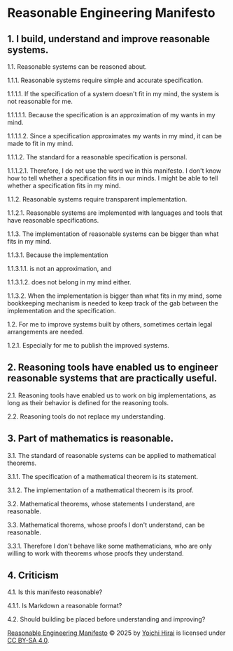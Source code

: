 # Reasonable Engineering Manifesto

## 1. I build, understand and improve reasonable systems.

1.1. Reasonable systems can be reasoned about.

1.1.1. Reasonable systems require simple and accurate specification.

1.1.1.1. If the specification of a system doesn't fit in my mind, the system is not reasonable for me.

1.1.1.1.1. Because the specification is an approximation of my wants in my mind.

1.1.1.1.2. Since a specification approximates my wants in my mind, it can be made to fit in my mind.

1.1.1.2. The standard for a reasonable specification is personal.

1.1.1.2.1. Therefore, I do not use the word we in this manifesto. I don't know how to tell whether a specification fits in our minds. I might be able to tell whether a specification fits in my mind.

1.1.2. Reasonable systems require transparent implementation.

1.1.2.1. Reasonable systems are implemented with languages and tools that have reasonable specifications.

1.1.3. The implementation of reasonable systems can be bigger than what fits in my mind.

1.1.3.1. Because the implementation

1.1.3.1.1. is not an approximation, and

1.1.3.1.2. does not belong in my mind either.

1.1.3.2. When the implementation is bigger than what fits in my mind, some bookkeeping mechanism is needed to keep track of the gab between the implementation and the specification.

1.2. For me to improve systems built by others, sometimes certain legal arrangements are needed.

1.2.1. Especially for me to publish the improved systems.

## 2. Reasoning tools have enabled us to engineer reasonable systems that are practically useful.

2.1. Reasoning tools have enabled us to work on big implementations, as long as their behavior is defined for the reasoning tools.

2.2. Reasoning tools do not replace my understanding.

## 3. Part of mathematics is reasonable.

3.1. The standard of reasonable systems can be applied to mathematical theorems.

3.1.1. The specification of a mathematical theorem is its statement.

3.1.2. The implementation of a mathematical theorem is its proof.

3.2. Mathematical theorems, whose statements I understand, are reasonable.

3.3. Mathematical thorems, whose proofs I don't understand, can be reasonable.

3.3.1. Therefore I don't behave like some mathematicians, who are only willing to work with theorems whose proofs they understand.

## 4. Criticism

4.1. Is this manifesto reasonable?

4.1.1. Is Markdown a reasonable format?

4.2. Should building be placed before understanding and improving?

[Reasonable Engineering Manifesto](https://github.com/pirapira/reasonable-manifesto) © 2025 by [Yoichi Hirai](https://yoichihirai.com) is licensed under [CC BY-SA 4.0](https://creativecommons.org/licenses/by-sa/4.0/).
